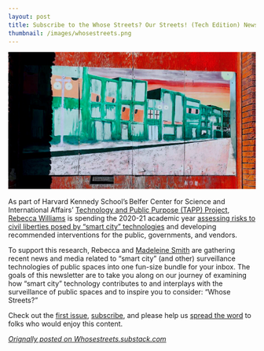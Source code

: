 ```yaml
---
layout: post
title: Subscribe to the Whose Streets? Our Streets! (Tech Edition) Newsletter
thumbnail: /images/whosestreets.png
---
```


<img src="/images/whosestreets.png">

As part of Harvard Kennedy School’s Belfer Center for Science and International Affairs’ [Technology and Public Purpose (TAPP) Project](https://www.belfercenter.org/project/technology-and-public-purpose), [Rebecca Williams](/) is spending the 2020-21 academic year [assessing risks to civil liberties posed by “smart city” technologies](https://www.belfercenter.org/person/rebecca-williams/publication) and developing recommended interventions for the public, governments, and vendors.

To support this research, Rebecca and [Madeleine Smith](https://www.linkedin.com/public-profile/in/madeleinewsmith) are gathering recent news and media related to “smart city” (and other) surveillance technologies of public spaces into one fun-size bundle for your inbox. The goals of this newsletter are to take you along on our journey of examining how “smart city” technology contributes to and interplays with the surveillance of public spaces and to inspire you to consider: “Whose Streets?”

Check out the [first issue](https://whosestreets.substack.com/p/-surveilling-the-surveillance-of), [subscribe](https://whosestreets.substack.com/), and please help us [spread the word](https://whosestreets.substack.com/?utm_source=substack&utm_medium=email&utm_content=share&action=share) to folks who would enjoy this content. 

_[Orignally posted on Whosestreets.substack.com](https://whosestreets.substack.com/about)_

